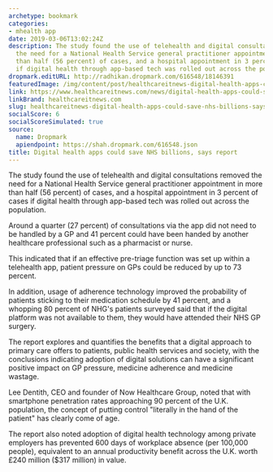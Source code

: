 ```yaml
---
archetype: bookmark
categories:
- mhealth app
date: 2019-03-06T13:02:24Z
description: The study found the use of telehealth and digital consultations removed
  the need for a National Health Service general practitioner appointment in more
  than half (56 percent) of cases, and a hospital appointment in 3 percent of cases
  if digital health through app-based tech was rolled out across the population.
dropmark.editURL: http://radhikan.dropmark.com/616548/18146391
featuredImage: /img/content/post/healthcareitnews-digital-health-apps-could-save-nhs-billions-says-report.png
link: https://www.healthcareitnews.com/news/digital-health-apps-could-save-nhs-billions-says-report
linkBrand: healthcareitnews.com
slug: healthcareitnews-digital-health-apps-could-save-nhs-billions-says-report
socialScore: 6
socialScoreSimulated: true
source:
  name: Dropmark
  apiendpoint: https://shah.dropmark.com/616548.json
title: Digital health apps could save NHS billions, says report
---
```

The study found the use of telehealth and digital consultations removed the need for a National Health Service general practitioner appointment in more than half (56 percent) of cases, and a hospital appointment in 3 percent of cases if digital health through app-based tech was rolled out across the population.

Around a quarter (27 percent) of consultations via the app did not need to be handled by a GP and 41 percent could have been handed by another healthcare professional such as a pharmacist or nurse.

This indicated that if an effective pre-triage function was set up within a telehealth app, patient pressure on GPs could be reduced by up to 73 percent.

In addition, usage of adherence technology improved the probability of patients sticking to their medication schedule by 41 percent, and a whopping 80 percent of NHG's patients surveyed said that if the digital platform was not available to them, they would have attended their NHS GP surgery.

The report explores and quantifies the benefits that a digital approach to primary care offers to patients, public health services and society, with the conclusions indicating adoption of digital solutions can have a significant positive impact on GP pressure, medicine adherence and medicine wastage.

Lee Dentith, CEO and founder of Now Healthcare Group, noted that with smartphone penetration rates approaching 90 percent of the U.K. population, the concept of putting control "literally in the hand of the patient" has clearly come of age.

The report also noted adoption of digital health technology among private employers has prevented 600 days of workplace absence (per 100,000 people), equivalent to an annual productivity benefit across the U.K. worth £240 million ($317 million) in value.

